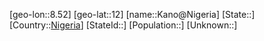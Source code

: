 ﻿---
location: [12,8.52]
type: City
tags:
- geo/City


SpocWebEntityId: 31294
isDeleted: false
confidential: public

---
[geo-lon::8.52]
[geo-lat::12]
[name::Kano@Nigeria]
[State::]
[Country::[Nigeria](geo/Continent/Africa/Nigeria.md)]
[StateId::]
[Population::]
[Unknown::]

